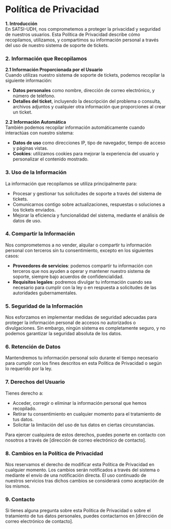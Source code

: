 # **Política de Privacidad**

**1. Introducción**  
En SATSI-UDH, nos comprometemos a proteger la privacidad y seguridad de nuestros usuarios. Esta Política de Privacidad describe cómo recopilamos, utilizamos, y compartimos su información personal a través del uso de nuestro sistema de soporte de tickets.

### **2. Información que Recopilamos**  
**2.1 Información Proporcionada por el Usuario**  
Cuando utilizas nuestro sistema de soporte de tickets, podemos recopilar la siguiente información:  
- **Datos personales** como nombre, dirección de correo electrónico, y número de teléfono.  
- **Detalles del ticket**, incluyendo la descripción del problema o consulta, archivos adjuntos y cualquier otra información que proporciones al crear un ticket.

**2.2 Información Automática**  
También podemos recopilar información automáticamente cuando interactúas con nuestro sistema:  
- **Datos de uso** como direcciones IP, tipo de navegador, tiempo de acceso y páginas vistas.  
- **Cookies**: utilizamos cookies para mejorar la experiencia del usuario y personalizar el contenido mostrado.

### **3. Uso de la Información**  
La información que recopilamos se utiliza principalmente para:  
- Procesar y gestionar tus solicitudes de soporte a través del sistema de tickets.  
- Comunicarnos contigo sobre actualizaciones, respuestas o soluciones a los tickets enviados.  
- Mejorar la eficiencia y funcionalidad del sistema, mediante el análisis de datos de uso.

### **4. Compartir la Información**  
Nos comprometemos a no vender, alquilar o compartir tu información personal con terceros sin tu consentimiento, excepto en los siguientes casos:  
- **Proveedores de servicios**: podemos compartir tu información con terceros que nos ayuden a operar y mantener nuestro sistema de soporte, siempre bajo acuerdos de confidencialidad.  
- **Requisitos legales**: podremos divulgar tu información cuando sea necesario para cumplir con la ley o en respuesta a solicitudes de las autoridades gubernamentales.

### **5. Seguridad de la Información**  
Nos esforzamos en implementar medidas de seguridad adecuadas para proteger la información personal de accesos no autorizados o divulgaciones. Sin embargo, ningún sistema es completamente seguro, y no podemos garantizar la seguridad absoluta de los datos.

### **6. Retención de Datos**  
Mantendremos tu información personal solo durante el tiempo necesario para cumplir con los fines descritos en esta Política de Privacidad o según lo requerido por la ley.

### **7. Derechos del Usuario**  
Tienes derecho a:  
- Acceder, corregir o eliminar la información personal que hemos recopilado.  
- Retirar tu consentimiento en cualquier momento para el tratamiento de tus datos.  
- Solicitar la limitación del uso de tus datos en ciertas circunstancias.

Para ejercer cualquiera de estos derechos, puedes ponerte en contacto con nosotros a través de [dirección de correo electrónico de contacto].

### **8. Cambios en la Política de Privacidad**  
Nos reservamos el derecho de modificar esta Política de Privacidad en cualquier momento. Los cambios serán notificados a través del sistema o mediante el envío de una notificación directa. El uso continuado de nuestros servicios tras dichos cambios se considerará como aceptación de los mismos.

### **9. Contacto**  
Si tienes alguna pregunta sobre esta Política de Privacidad o sobre el tratamiento de tus datos personales, puedes contactarnos en [dirección de correo electrónico de contacto].